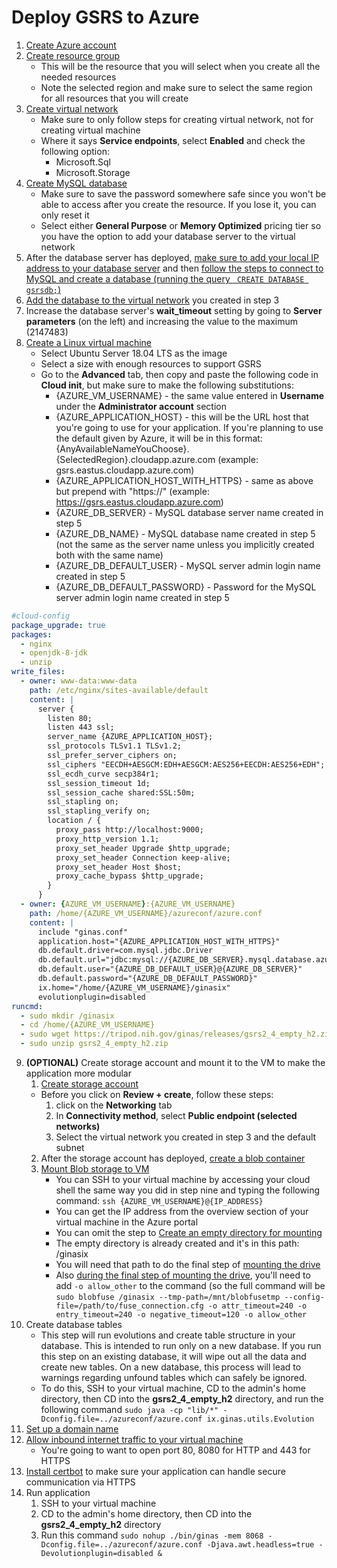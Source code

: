 # Deploy GSRS to Azure

1. [Create Azure account](https://azure.microsoft.com)
2. [Create resource group](https://docs.microsoft.com/en-us/azure/azure-resource-manager/manage-resource-groups-portal)
	- This will be the resource that you will select when you create all the needed resources
	- Note the selected region and make sure to select the same region for all resources that you will create 
3. [Create virtual network](https://docs.microsoft.com/en-us/azure/virtual-network/quick-create-portal#create-a-virtual-network)
	- Make sure to only follow steps for creating virtual network, not for creating virtual machine
	- Where it says __Service endpoints__, select __Enabled__ and check the following option:
		- Microsoft.Sql
		- Microsoft.Storage
4. [Create MySQL database](https://docs.microsoft.com/en-us/azure/mysql/quickstart-create-mysql-server-database-using-azure-portal#create-an-azure-database-for-mysql-server)
	- Make sure to save the password somewhere safe since you won't be able to access after you create the resource. If you lose it, you can only reset it
	- Select either __General Purpose__ or __Memory Optimized__ pricing tier so you have the option to add your database server to the virtual network
5. After the database server has deployed, [make sure to add your local IP address to your database server](https://docs.microsoft.com/en-us/azure/mysql/quickstart-create-mysql-server-database-using-azure-portal#create-an-azure-database-for-mysql-server) and then [follow the steps to connect to MySQL and create a database (running the query ```
CREATE DATABASE gsrsdb;```)](https://docs.microsoft.com/en-us/azure/mysql/quickstart-create-mysql-server-database-using-azure-portal#connect-to-mysql-by-using-the-mysql-command-line-tool)
6. [Add the database to the virtual network](https://docs.microsoft.com/en-us/azure/mysql/howto-manage-vnet-using-portal) you created in step 3
7. Increase the database server's __wait_timeout__ setting by going to __Server parameters__ (on the left) and increasing the value to the maximum (2147483)
8. [Create a Linux virtual machine](https://docs.microsoft.com/en-us/azure/virtual-machines/linux/quick-create-portal)
	- Select Ubuntu Server 18.04 LTS as the image
	- Select a size with enough resources to support GSRS
	- Go to the __Advanced__ tab, then copy and paste the following code in  __Cloud init__, but make sure to make the following substitutions:
		- {AZURE_VM_USERNAME} - the same value entered in __Username__ under the __Administrator account__ section
		- {AZURE_APPLICATION_HOST} - this will be the URL host that you're going to use for your application. If you're planning to use the default given by Azure, it will be in this format: {AnyAvailableNameYouChoose}.{SelectedRegion}.cloudapp.azure.com (example: gsrs.eastus.cloudapp.azure.com)
		- {AZURE_APPLICATION_HOST_WITH_HTTPS} - same as above but prepend with "https://" (example: https://gsrs.eastus.cloudapp.azure.com)
		- {AZURE_DB_SERVER} - MySQL database server name created in step 5
		- {AZURE_DB_NAME} - MySQL database name created in step 5 (not the same as the server name unless you implicitly created both with the same name)
		- {AZURE_DB_DEFAULT_USER} - MySQL server admin login name created in step 5
		-  {AZURE_DB_DEFAULT_PASSWORD} - Password for the MySQL server admin login name created in step 5
```yaml
#cloud-config
package_upgrade: true
packages:
  - nginx
  - openjdk-8-jdk
  - unzip
write_files:
  - owner: www-data:www-data
    path: /etc/nginx/sites-available/default
    content: |
      server {
        listen 80;
        listen 443 ssl;
        server_name {AZURE_APPLICATION_HOST};
        ssl_protocols TLSv1.1 TLSv1.2;
        ssl_prefer_server_ciphers on;
        ssl_ciphers "EECDH+AESGCM:EDH+AESGCM:AES256+EECDH:AES256+EDH";
        ssl_ecdh_curve secp384r1;
        ssl_session_timeout 1d;
        ssl_session_cache shared:SSL:50m;
        ssl_stapling on;
        ssl_stapling_verify on;
        location / {
          proxy_pass http://localhost:9000;
          proxy_http_version 1.1;
          proxy_set_header Upgrade $http_upgrade;
          proxy_set_header Connection keep-alive;
          proxy_set_header Host $host;
          proxy_cache_bypass $http_upgrade;
        }
      }
  - owner: {AZURE_VM_USERNAME}:{AZURE_VM_USERNAME}
    path: /home/{AZURE_VM_USERNAME}/azureconf/azure.conf
    content: |
      include "ginas.conf"
      application.host="{AZURE_APPLICATION_HOST_WITH_HTTPS}"
      db.default.driver=com.mysql.jdbc.Driver
      db.default.url="jdbc:mysql://{AZURE_DB_SERVER}.mysql.database.azure.com:3306/{AZURE_DB_NAME}?useSSL=true&requireSSL=false"
      db.default.user="{AZURE_DB_DEFAULT_USER}@{AZURE_DB_SERVER}"
      db.default.password="{AZURE_DB_DEFAULT_PASSWORD}"
      ix.home="/home/{AZURE_VM_USERNAME}/ginasix"
      evolutionplugin=disabled
runcmd:
  - sudo mkdir /ginasix
  - cd /home/{AZURE_VM_USERNAME}
  - sudo wget https://tripod.nih.gov/ginas/releases/gsrs2_4_empty_h2.zip
  - sudo unzip gsrs2_4_empty_h2.zip
```
9. __(OPTIONAL)__ Create storage account and mount it to the VM to make the application more modular
	1. [Create storage account](https://docs.microsoft.com/en-us/azure/storage/common/storage-quickstart-create-account?tabs=azure-portal)
	- Before you click on __Review + create__, follow these steps:
		1. click on the __Networking__ tab
		2. In __Connectivity method__, select __Public endpoint (selected networks)__
		3. Select the virtual network you created in step 3 and the default subnet
	2. After the storage account has deployed, [create a blob container](https://docs.microsoft.com/en-us/azure/storage/blobs/storage-quickstart-blobs-portal#create-a-container)
	3. [Mount Blob storage to VM](https://docs.microsoft.com/en-us/azure/storage/blobs/storage-how-to-mount-container-linux)
		- You can SSH to your virtual machine by accessing your cloud shell the same way you did in step nine and typing the following command: `ssh {AZURE_VM_USERNAME}@{IP_ADDRESS}`
		- You can get the IP address from the overview section of your virtual machine in the Azure portal
		- You can omit the step to [Create an empty directory for mounting](https://docs.microsoft.com/en-us/azure/storage/blobs/storage-how-to-mount-container-linux)
		- The empty directory is already created and it's in this path: /ginasix
		- You will need that path to do the final step of [mounting the drive](https://docs.microsoft.com/en-us/azure/storage/blobs/storage-how-to-mount-container-linux#mount)
		- Also [during the final step of mounting the drive](https://docs.microsoft.com/en-us/azure/storage/blobs/storage-how-to-mount-container-linux#mount), you'll need to add `-o allow_other` to the command (so the full command will be `sudo blobfuse /ginasix --tmp-path=/mnt/blobfusetmp --config-file=/path/to/fuse_connection.cfg -o attr_timeout=240 -o entry_timeout=240 -o negative_timeout=120 -o allow_other`
10. Create database tables
	- This step will run evolutions and create table structure in your database. This is intended to run only on a new database. If you run this step on an existing database, it will wipe out all the data and create new tables. On a new database, this process will lead to warnings regarding unfound tables which can safely be ignored.
	- To do this, SSH to your virtual machine, CD to the admin's home directory, then CD into the __gsrs2_4_empty_h2__ directory, and run the following command `
sudo java -cp "lib/*" -Dconfig.file=../azureconf/azure.conf ix.ginas.utils.Evolution
`
11. [Set up a domain name](https://docs.microsoft.com/en-us/azure/virtual-machines/linux/portal-create-fqdn)
12. [Allow inbound internet traffic to your virtual machine](https://blogs.msdn.microsoft.com/pkirchner/2016/02/02/allow-incoming-web-traffic-to-web-server-in-azure-vm/)
	- You're going to want to open port 80, 8080 for HTTP and 443 for HTTPS
13. [Install certbot](https://certbot.eff.org/lets-encrypt/ubuntubionic-nginx) to make sure your application can handle secure communication via HTTPS
14. Run application
	1. SSH to your virtual machine
	2. CD to the admin's home directory, then CD into the __gsrs2_4_empty_h2__ directory
	3. Run this command `sudo nohup ./bin/ginas -mem 8068 -Dconfig.file=../azureconf/azure.conf -Djava.awt.headless=true -Devolutionplugin=disabled &`